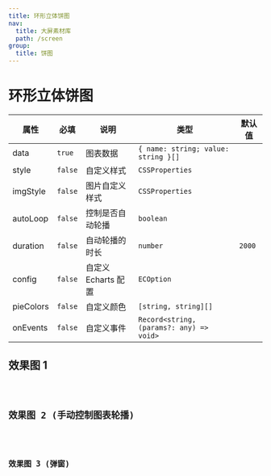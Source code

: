 ```yaml
---
title: 环形立体饼图
nav:
  title: 大屏素材库
  path: /screen
group:
  title: 饼图
---
```


# 环形立体饼图

| 属性      | 必填    | 说明                | 类型                                     | 默认值 |
| --------- | ------- | ------------------- | ---------------------------------------- | ------ |
| data      | `true`  | 图表数据            | `{ name: string; value: string }[]`      |        |
| style     | `false` | 自定义样式          | `CSSProperties`                          |        |
| imgStyle  | `false` | 图片自定义样式      | `CSSProperties`                          |        |
| autoLoop  | `false` | 控制是否自动轮播    | `boolean`                                |        |
| duration  | `false` | 自动轮播的时长      | `number`                                 | `2000` |
| config    | `false` | 自定义 Echarts 配置 | `ECOption`                               |        |
| pieColors | `false` | 自定义颜色          | `[string, string][]`                     |        |
| onEvents  | `false` | 自定义事件          | `Record<string, (params?: any) => void>` |        |

## 效果图 1

<code src="../../../example//CircularSolidPieDemo/demo1.tsx" background="#040727">

## 效果图 2 (手动控制图表轮播)

<code src="../../../example//CircularSolidPieDemo/demo2.tsx" background="#040727">

## 效果图 3 (弹窗)

<code src="../../../example/CircularSolidPieDemo/demo3.tsx" background="#040727">
